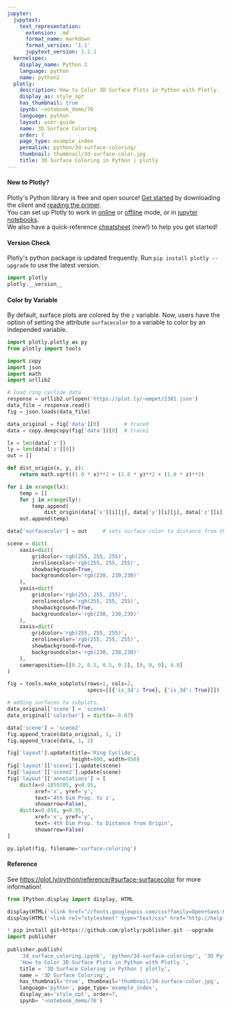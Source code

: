 ```yaml
---
jupyter:
  jupytext:
    text_representation:
      extension: .md
      format_name: markdown
      format_version: '1.1'
      jupytext_version: 1.1.1
  kernelspec:
    display_name: Python 2
    language: python
    name: python2
  plotly:
    description: How to Color 3D Surface Plots in Python with Plotly.
    display_as: style_opt
    has_thumbnail: true
    ipynb: ~notebook_demo/76
    language: python
    layout: user-guide
    name: 3D Surface Coloring
    order: 7
    page_type: example_index
    permalink: python/3d-surface-coloring/
    thumbnail: thumbnail/3d-surface-color.jpg
    title: 3D Surface Coloring in Python | plotly
---
```


#### New to Plotly?
Plotly's Python library is free and open source! [Get started](https://plot.ly/python/getting-started/) by downloading the client and [reading the primer](https://plot.ly/python/getting-started/).
<br>You can set up Plotly to work in [online](https://plot.ly/python/getting-started/#initialization-for-online-plotting) or [offline](https://plot.ly/python/getting-started/#initialization-for-offline-plotting) mode, or in [jupyter notebooks](https://plot.ly/python/getting-started/#start-plotting-online).
<br>We also have a quick-reference [cheatsheet](https://images.plot.ly/plotly-documentation/images/python_cheat_sheet.pdf) (new!) to help you get started!
#### Version Check
Plotly's python package is updated frequently. Run `pip install plotly --upgrade` to use the latest version. 

```python
import plotly
plotly.__version__
```

#### Color by Variable
By default, surface plots are colored by the `z` variable. Now, users have the option of setting the attribute `surfacecolor` to a variable to color by an independed variable.

```python
import plotly.plotly as py
from plotly import tools

import copy
import json
import math
import urllib2

# load ring cyclide data
response = urllib2.urlopen('https://plot.ly/~empet/2381.json')
data_file = response.read()
fig = json.loads(data_file)

data_original = fig['data'][0]        # trace0
data = copy.deepcopy(fig['data'])[0]  # trace1

lx = len(data['z'])
ly = len(data['z'][0])
out = []

def dist_origin(x, y, z):
    return math.sqrt((1.0 * x)**2 + (1.0 * y)**2 + (1.0 * z)**2)

for i in xrange(lx):
    temp = []
    for j in xrange(ly):
        temp.append(
            dist_origin(data['x'][i][j], data['y'][i][j], data['z'][i][j]))
    out.append(temp)

data['surfacecolor'] = out     # sets surface-color to distance from the origin

scene = dict(
    xaxis=dict(
        gridcolor='rgb(255, 255, 255)',
        zerolinecolor='rgb(255, 255, 255)',
        showbackground=True,
        backgroundcolor='rgb(230, 230,230)'
    ),
    yaxis=dict(
        gridcolor='rgb(255, 255, 255)',
        zerolinecolor='rgb(255, 255, 255)',
        showbackground=True,
        backgroundcolor='rgb(230, 230,230)'
    ),
    zaxis=dict(
        gridcolor='rgb(255, 255, 255)',
        zerolinecolor='rgb(255, 255, 255)',
        showbackground=True,
        backgroundcolor='rgb(230, 230,230)'
    ),
    cameraposition=[[0.2, 0.5, 0.5, 0.2], [0, 0, 0], 4.8]
)

fig = tools.make_subplots(rows=1, cols=2,
                          specs=[[{'is_3d': True}, {'is_3d': True}]])

# adding surfaces to subplots.
data_original['scene'] = 'scene1'
data_original['colorbar'] = dict(x=-0.07)

data['scene'] = 'scene2'
fig.append_trace(data_original, 1, 1)
fig.append_trace(data, 1, 2)

fig['layout'].update(title='Ring Cyclide',
                     height=800, width=950)
fig['layout']['scene1'].update(scene)
fig['layout']['scene2'].update(scene)
fig['layout']['annotations'] = [
    dict(x=0.1859205, y=0.95,     
         xref='x', yref='y',
         text='4th Dim Prop. to z',
         showarrow=False),
    dict(x=0.858, y=0.95,
         xref='x', yref='y',
         text='4th Dim Prop. to Distance from Origin',
         showarrow=False)
]

py.iplot(fig, filename='surface-coloring')
```

#### Reference


See https://plot.ly/python/reference/#surface-surfacecolor for more information!

```python
from IPython.display import display, HTML

display(HTML('<link href="//fonts.googleapis.com/css?family=Open+Sans:600,400,300,200|Inconsolata|Ubuntu+Mono:400,700" rel="stylesheet" type="text/css" />'))
display(HTML('<link rel="stylesheet" type="text/css" href="http://help.plot.ly/documentation/all_static/css/ipython-notebook-custom.css">'))

! pip install git+https://github.com/plotly/publisher.git --upgrade
import publisher
    
publisher.publish(
    '3d_surface_coloring.ipynb', 'python/3d-surface-coloring/', '3D Python Surface Coloring | plotly',
    'How to Color 3D Surface Plots in Python with Plotly.',
    title = '3D Surface Coloring in Python | plotly',
    name = '3D Surface Coloring',
    has_thumbnail='true', thumbnail='thumbnail/3d-surface-color.jpg', 
    language='python', page_type='example_index',
    display_as='style_opt', order=7,
    ipynb= '~notebook_demo/76')
```

```python

```